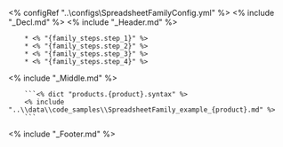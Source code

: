 <% configRef "..\\configs\\SpreadsheetFamilyConfig.yml" %>
<% include "_Decl.md" %>
<% include "_Header.md" %>

        * <% "{family_steps.step_1}" %>
        * <% "{family_steps.step_2}" %>
        * <% "{family_steps.step_3}" %>
        * <% "{family_steps.step_4}" %>
<% include "_Middle.md" %>

        ```<% dict "products.{product}.syntax" %>
        <% include "..\\data\\code_samples\\SpreadsheetFamily_example_{product}.md" %>
        ```
<% include "_Footer.md" %>
